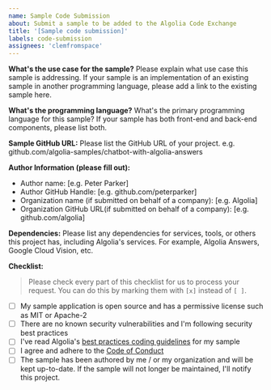 ```yaml
---
name: Sample Code Submission
about: Submit a sample to be added to the Algolia Code Exchange
title: '[Sample code submission]'
labels: code-submission
assignees: 'clemfromspace'
---
```


**What's the use case for the sample?**
Please explain what use case this sample is addressing. 
If your sample is an implementation of an existing sample in another programming language, please add a link to the existing sample here.

**What's the programming language?**
What's the primary programming language for this sample? If your sample has both front-end and back-end components, please list both.

**Sample GitHub URL:**
Please list the GitHub URL of your project. e.g. github.com/algolia-samples/chatbot-with-algolia-answers

**Author Information (please fill out):**

- Author name: [e.g. Peter Parker]
- Author GitHub Handle: [e.g. github.com/peterparker]
- Organization name (if submitted on behalf of a company): [e.g. Algolia]
- Organization GitHub URL(if submitted on behalf of a company): [e.g. github.com/algolia]

**Dependencies:**
Please list any dependencies for services, tools, or others this project has, including Algolia's services. For example, Algolia Answers, Google Cloud Vision, etc.

**Checklist:**

> Please check every part of this checklist for us to process your request. You can do this by marking them with `[x]` instead of `[ ]`.

- [ ] My sample application is open source and has a permissive license such as MIT or Apache-2
- [ ] There are no known security vulnerabilities and I'm following security best practices
- [ ] I've read Algolia's [best practices coding guidelines](https://github.com/algolia-samples/about/tree/master/guidelines) for my sample
- [ ] I agree and adhere to the [Code of Conduct](https://github.com/algolia-samples/.github/blob/master/CODE_OF_CONDUCT.md)
- [ ] The sample has been authored by me / or my organization and will be kept up-to-date. If the sample will not longer be maintained, I'll notify this project.
